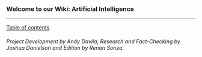 ### Welcome to our Wiki: Artificial Intelligence
------
[Table of contents](https://github.com/balazodeldiablo/Software-Development-Tools---Assigment-2/blob/main/Artificial%20Intelligence%20-%20Wiki/Home.md)
###### *Project Development by Andy Davila, Research and Fact-Checking by Joshua Danielson and Edition by Renan Sonza.*
